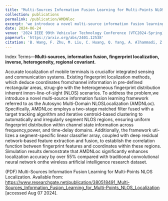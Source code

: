 ```yaml
---
title: "Multi-Sources Information Fusion Learning for Multi-Points NLOS Localization"
collection: publications
permalink: /publication/AMDNloc
excerpt: 'we introduce a novel multi-source information fusion learning framework referred to as the Autosync Multi-Domain NLOS Localization (AMDNLoc).'
date: 2024-06-24
venue: '2024 IEEE 99th Vehicular Technology Conference (VTC2024-Spring), Jun. 2024'
paperurl: 'https://arxiv.org/abs/2401.12538'
citation: 'B. Wang, F. Zhu, M. Liu, C. Huang, Q. Yang, A. Alhammadi, Z. Zhang, M. Debbah, “Multi-Sources Information Fusion Learning for Multi-Points NLOS Localization” 2024 IEEE 99th Vehicular Technology Conference (VTC2024-Spring), Jun. 2024'
---
```


Index Terms—**Multi-sources, information fusion, fingerprint localization, inverse, heterogeneity, regional covariant.**

Accurate localization of mobile terminals is crucialfor integrated sensing and communication systems. Existing fingerprint localization methods, which deduce coordinates fromchannel information in pre-defined rectangular areas, strug-gle with the heterogeneous fingerprint distribution inherent innon-line-of-sight (NLOS) scenarios. To address the problem,we introduce a novel multi-source information fusion learning framework referred to as the Autosync Multi-Domain NLOSLocalization (AMDNLoc). Specifically, AMDNLoc employs a two-stage matched filter fused with a target tracking algorithm and iterative centroid-based clustering to automatically and irregularly segment NLOS regions, ensuring uniform fingerprint distribution within channel state information across frequency,power, and time-delay domains. Additionally, the framework uti-lizes a segment-specific linear classifier array, coupled with deep residual network-based feature extraction and fusion, to establish the correlation function between fingerprint features and coordinates within these regions. Simulation results demonstrate that AMDNLoc significantly enhances localization accuracy by over 55% compared with traditional convolutional neural network onthe wireless artificial intelligence research dataset. 

(PDF) Multi-Sources Information Fusion Learning for Multi-Points NLOS Localization. Available from: https://www.researchgate.net/publication/380518491_Multi-Sources_Information_Fusion_Learning_for_Multi-Points_NLOS_Localization [accessed Aug 07 2024].
